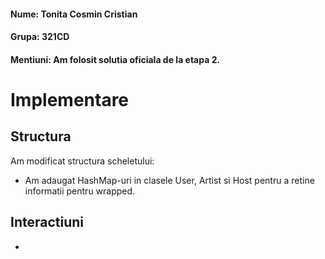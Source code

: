 #### Nume: Tonita Cosmin Cristian
#### Grupa: 321CD

#### Mentiuni: Am folosit solutia oficiala de la etapa 2. 

# Implementare

## Structura
Am modificat structura scheletului:
* Am adaugat HashMap-uri in clasele User, Artist si Host pentru a retine informatii pentru wrapped.

## Interactiuni
* 